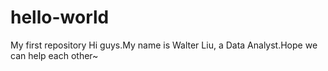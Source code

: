 # hello-world
My first repository
Hi guys.My name is Walter Liu, a Data Analyst.Hope we can help each other~
